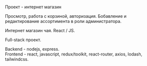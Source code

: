 Проект - интернет магазин

Просмотр, работа с корзиной, авторизация. Бобавление и редактирование ассортимента в роли администратора.

Интернет магазин чая. React / JS.

Full-stack проект.

Backend - nodejs, express. </br>
Frontend - react, javascript, redux/toolkit, react-router, axios, lodash, tailwindcss.
